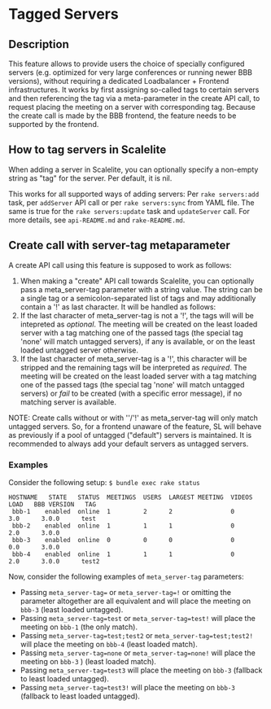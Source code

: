 # Tagged Servers

## Description

This feature allows to provide users the choice of specially configured servers (e.g. optimized for very large conferences or running newer BBB versions), without requiring a dedicated Loadbalancer + Frontend infrastructures. It works by first assigning so-called tags to certain servers and then referencing the tag via a meta-parameter in the create API call, to request placing the meeting on a server with corresponding tag. Because the create call is made by the BBB frontend, the feature needs to be supported by the frontend.

## How to tag servers in Scalelite

When adding a server in Scalelite, you can optionally specify a non-empty string as "tag" for the server. Per default, it is nil.

This works for all supported ways of adding servers: Per `rake servers:add` task, per `addServer` API call or per `rake servers:sync` from YAML file. The same is true for the `rake servers:update` task and `updateServer` call. For more details, see `api-README.md` and `rake-README.md`.

## Create call with server-tag metaparameter

A create API call using this feature is supposed to work as follows:

1) When making a "create" API call towards Scalelite, you can optionally pass a meta_server-tag parameter with a string value. The string can be a single tag or a semicolon-separated list of tags and may additionally contain a '!' as last character. It will be handled as follows:
2) If the last character of meta_server-tag is not a '!', the tags will will be intepreted as *optional*. The meeting will be created on the least loaded server with a tag matching one of the passed tags (the special tag 'none' will match untagged servers), if any is available, or on the least loaded untagged server otherwise.
3) If the last character of meta_server-tag is a '!', this character will be stripped and the remaining tags will be interpreted as *required*. The meeting will be created on the least loaded server with a tag matching one of the passed tags (the special tag 'none' will match untagged servers) or *fail* to be created (with a specific error message), if no matching server is available.

NOTE: Create calls without or with ''/'!' as meta_server-tag will only match untagged servers. So, for a frontend unaware of the feature, SL will behave as previously if a pool of untagged ("default") servers is maintained. It is recommended to always add your default servers as untagged servers.

### Examples

Consider the following setup:
`$ bundle exec rake status`
```
HOSTNAME   STATE   STATUS  MEETINGS  USERS  LARGEST MEETING  VIDEOS  LOAD   BBB VERSION   TAG  
 bbb-1    enabled  online  1         2      2                0        3.0      3.0.0      test
 bbb-2    enabled  online  1         1      1                0        2.0      3.0.0
 bbb-3    enabled  online  0         0      0                0        0.0      3.0.0 
 bbb-4    enabled  online  1         1      1                0        2.0      3.0.0      test2
 ```

Now, consider the following examples of `meta_server-tag` parameters:
- Passing `meta_server-tag=` or `meta_server-tag=!` or omitting the parameter altogether are all equivalent and will place the meeting on `bbb-3` (least loaded untagged).
- Passing `meta_server-tag=test` or `meta_server-tag=test!` will place the meeting on `bbb-1` (the only match).
- Passing `meta_server-tag=test;test2` or `meta_server-tag=test;test2!` will place the meeting on `bbb-4` (least loaded match).
- Passing `meta_server-tag=none` or `meta_server-tag=none!` will place the meeting on `bbb-3` ) (least loaded match).
- Passing `meta_server-tag=test3` will place the meeting on `bbb-3` (fallback to least loaded untagged).
- Passing `meta_server-tag=test3!` will place the meeting on `bbb-3` (fallback to least loaded untagged).